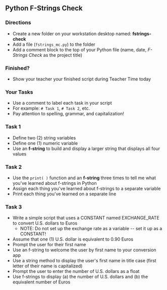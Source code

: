 ## Python F-Strings Check

### Directions

- Create a new folder on your workstation desktop named: **fstrings-check**
- Add a file (`fstrings_mc.py`) to the folder
- Add a comment block to the top of your Python file (name, date, *F-Strings Check* as the project title)  


### Finished?

- Show your teacher your finished script during Teacher Time today


### Your Tasks

- Use a comment to label each task in your script
- For example: `# Task 1`, `# Task 2`, etc.
- Pay attention to spelling, grammar, and capitalization!

### Task 1
- Define two (2) string variables
- Define one (1) numeric variable
- Use an **f-string** to build and display a larger string that displays all four values


### Task 2

- Use the `print( )` function and an **f-string** three times to tell me what you've learned about f-strings in Python
- Assign each thing you've learned about f-strings to a separate variable
- Print each thing you've learned on a separate line


### Task 3

- Write a simple script that uses a CONSTANT named EXCHANGE_RATE to convert U.S. dollars to Euros
  - NOTE: Do not set up the exchange rate as a variable -- set it up as a CONSTANT!
- Assume that one (1) U.S. dollar is equivalent to 0.90 Euros
- Prompt the user for their first name
- Use an f-string to welcome the user by first name to your conversion app
- Use a string method to display the user's first name in title case (first letter of their name is capitalized)
- Prompt the user to enter the number of U.S. dollars as a float
- Use f-strings to display (a) the number of U.S. dollars and (b) the equivalent number of Euros
